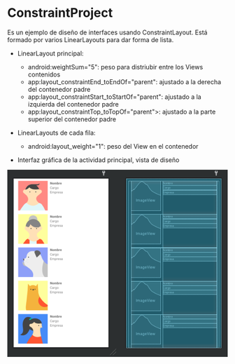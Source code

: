 # ConstraintProject

Es un ejemplo de diseño de interfaces usando ConstraintLayout. Está formado por varios LinearLayouts para dar forma de lista.

- LinearLayout principal: 
  - android:weightSum="5": peso para distriubir entre los Views contenidos
  - app:layout_constraintEnd_toEndOf="parent": ajustado a la derecha del contenedor padre
  - app:layout_constraintStart_toStartOf="parent": ajustado a la izquierda del contenedor padre
  - app:layout_constraintTop_toTopOf="parent">: ajustado a la parte superior del contenedor padre
  
- LinearLayouts de cada fila:
  -  android:layout_weight="1": peso del View en el contenedor

- Interfaz gráfica de la actividad principal, vista de diseño

![Captura del diseño de la interfaz](https://raw.githubusercontent.com/pmdmdam2/ConstraintProject/master/app/src/main/assets/constraint.png)
